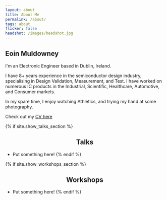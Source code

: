 ```yaml
---
layout: about
title: About Me
permalink: /about/
tags: about
flicker: false
headshot: /images/headshot.jpg
---
```


## Eoin Muldowney

I'm an Electronic Engineer based in Dublin, Ireland. 

I have 8+ years experience in the semiconductor design industry, specialising in Design Validation, Measurement, and Test. I have worked on numerous IC products in the Industrial, Scientific, Healthcare, Automotive, and Consumer markets. 

In my spare time, I enjoy watching Athletics, and trying my hand at some photography.

Check out my [CV here](/resume)

{% if site.show_talks_section %}
## Talks

- Put something here!
{% endif %}

{% if site.show_workshops_section %}
## Workshops

- Put something here!
{% endif %}


<style>
.post-header, #talks, #workshops {
  text-align: center; /* Want the About Page header to be in the middle */
}
</style>

